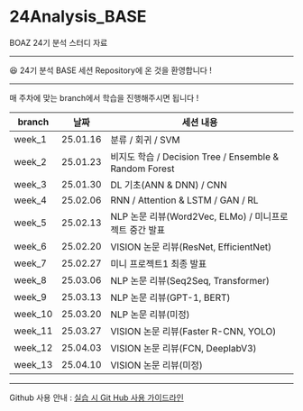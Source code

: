# 24Analysis_BASE
BOAZ 24기 분석 스터디 자료

***
:satisfied: 24기 분석 BASE 세션 Repository에 온 것을 환영합니다 ! 
***
매 주차에 맞는 branch에서 학습을 진행해주시면 됩니다 !

|branch|날짜|세션 내용|
|------|-------|-------|
|week_1|25.01.16|분류 / 회귀 / SVM|
|week_2|25.01.23|비지도 학습 / Decision Tree / Ensemble & Random Forest|
|week_3|25.01.30|DL 기초(ANN & DNN) / CNN|
|week_4|25.02.06|RNN / Attention & LSTM / GAN / RL|
|week_5|25.02.13|NLP 논문 리뷰(Word2Vec, ELMo) / 미니프로젝트 중간 발표|
|week_6|25.02.20|VISION 논문 리뷰(ResNet, EfficientNet)|
|week_7|25.02.27|미니 프로젝트1 최종 발표|
|week_8|25.03.06|NLP 논문 리뷰(Seq2Seq, Transformer)|
|week_9|25.03.13|NLP 논문 리뷰(GPT-1, BERT)|
|week_10|25.03.20|NLP 논문 리뷰(미정)|
|week_11|25.03.27|VISION 논문 리뷰(Faster R-CNN, YOLO)|
|week_12|25.04.03|VISION 논문 리뷰(FCN, DeeplabV3)|
|week_13|25.04.10|VISION 논문 리뷰(미정)|

***
Github 사용 안내 : [실습 시 Git Hub 사용 가이드라인](https://oval-alligator-fbf.notion.site/Git-Hub-15c6710199ab8171bc44c081bb22aa00?pvs=4)
